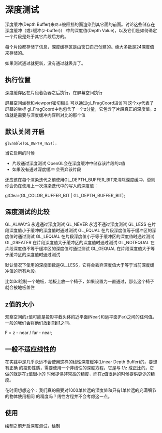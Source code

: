 # 深度测试

深度缓冲(Depth Buffer)来`防止`被阻挡的面渲染到其它面的前面。讨论这些储存在深度缓冲（或z缓冲(z-buffer)）
中的深度值(Depth Value)，以及它们是如何确定一个片段是处于其它片段后方的。

每个片段都存储了信息，深度缓存区是由窗口自己创建的。绝大多数是24深度值来存储的。

如果测试通过就更新，没有通过就丢弃了。

## 执行位置

深度缓存区在片段着色器之后执行，在屏幕空间执行

屏幕空间坐标和viewport密切相关  可以通过gl_FragCoord进访问
这个xy代表了屏幕的坐标
gl_FragCoord中也包含了一个z分量，它包含了片段真正的深度值。z值就是需要与深度缓冲内容所对比的那个值

## 默认关闭 开启

```
glEnable(GL_DEPTH_TEST);
```
当它启用的时候
- 片段通过深度测试   OpenGL会在深度缓冲中储存该片段的z值
- 如果没有通过深度缓冲 会丢弃该片段

还应该在每个渲染迭代之前使用GL_DEPTH_BUFFER_BIT来清除深度缓冲，否则你会仍在使用上一次渲染迭代中的写入的深度值：

glClear(GL_COLOR_BUFFER_BIT | GL_DEPTH_BUFFER_BIT);

## 深度测试的比较

GL_ALWAYS	永远通过深度测试
GL_NEVER	永远不通过深度测试
GL_LESS	    在片段深度值小于缓冲的深度值时通过测试
GL_EQUAL	在片段深度值等于缓冲区的深度值时通过测试
GL_LEQUAL	在片段深度值小于等于缓冲区的深度值时通过测试
GL_GREATER	在片段深度值大于缓冲区的深度值时通过测试
GL_NOTEQUAL	在片段深度值不等于缓冲区的深度值时通过测试
GL_GEQUAL	在片段深度值大于等于缓冲区的深度值时通过测试

默认情况下使用的深度函数是GL_LESS，它将会丢弃深度值大于等于当前深度缓冲值的所有片段。

比如3d绘制一个地板，地板上放一个椅子，如果设置为一直通过，那么这个椅子就会被地板盖住

## z值的大小

观察空间的z值可能是投影平截头体的近平面(Near)和远平面(Far)之间的任何值。
一般的我们会将他们放到0到1之间。

F = z - near / far - near;


## 一般不适应线性的

在实践中是几乎永远不会使用这样的线性深度缓冲(Linear Depth Buffer)的。要想有正确
的投影性质，需要使用一个非线性的深度方程，它是与 1/z 成正比的。它做的就是在z值很小的
时候提供非常高的精度，而在z值很远的时候提供更少的精度。

花时间想想这个：我们真的需要对1000单位远的深度值和只有1单位远的充满细节的物体使用相同
的精度吗？线性方程并不会考虑这一点。


## 使用

绘制之前开启深度测试，绘制

